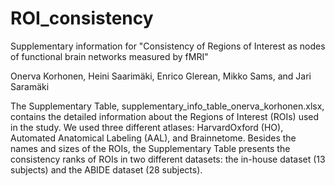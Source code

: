 # ROI_consistency
Supplementary information for "Consistency of Regions of Interest as nodes of functional brain networks measured by fMRI"

Onerva Korhonen, Heini Saarimäki, Enrico Glerean, Mikko Sams, and Jari Saramäki

The Supplementary Table, supplementary_info_table_onerva_korhonen.xlsx, contains the detailed information about the Regions of Interest (ROIs) used in the study. We used three different atlases: HarvardOxford (HO), Automated Anatomical Labeling (AAL), and Brainnetome. Besides the names and sizes of the ROIs, the Supplementary Table presents the consistency ranks of ROIs in two different datasets: the in-house dataset (13 subjects) and the ABIDE dataset (28 subjects).
